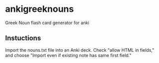 ankigreeknouns
==============

Greek Noun flash card generator for anki

## Instuctions ##

Import the nouns.txt file into an Anki deck. Check "allow HTML in fields," and choose "Import even if existing note has same first field."
